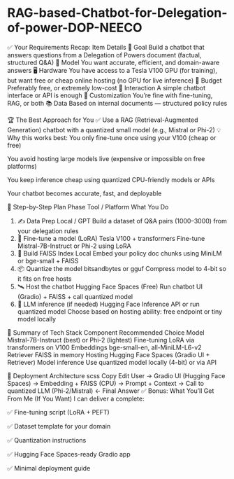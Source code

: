 # RAG-based-Chatbot-for-Delegation-of-power-DOP-NEECO
✅ Your Requirements Recap:
Item	Details
🎯 Goal	Build a chatbot that answers questions from a Delegation of Powers document (factual, structured Q&A)
🧠 Model	You want accurate, efficient, and domain-aware answers
🖥️ Hardware	You have access to a Tesla V100 GPU (for training), but want free or cheap online hosting (no GPU for live inference)
🧳 Budget	Preferably free, or extremely low-cost
💬 Interaction	A simple chatbot interface or API is enough
🔄 Customization	You’re fine with fine-tuning, RAG, or both
📚 Data	Based on internal documents — structured policy rules

🏆 The Best Approach for You
✅ Use a RAG (Retrieval-Augmented Generation) chatbot with a quantized small model (e.g., Mistral or Phi-2)
💡 Why this works best:
You only fine-tune once using your V100 (cheap or free)

You avoid hosting large models live (expensive or impossible on free platforms)

You keep inference cheap using quantized CPU-friendly models or APIs

Your chatbot becomes accurate, fast, and deployable

🔧 Step-by-Step Plan
Phase	Tool / Platform	What You Do
1. ✍️ Data Prep	Local / GPT	Build a dataset of Q&A pairs (1000–3000) from your delegation rules
2. 🧠 Fine-tune a model (LoRA)	Tesla V100 + transformers	Fine-tune Mistral-7B-Instruct or Phi-2 using LoRA
3. 🧮 Build FAISS Index	Local	Embed your policy doc chunks using MiniLM or bge-small + FAISS
4. 📦 Quantize the model	bitsandbytes or gguf	Compress model to 4-bit so it fits on free hosts
5. 🛰️ Host the chatbot	Hugging Face Spaces (Free)	Run chatbot UI (Gradio) + FAISS + call quantized model
6. 🔁 LLM inference (if needed)	Hugging Face Inference API or run quantized model	Choose based on hosting ability: free endpoint or tiny model locally

🧩 Summary of Tech Stack
Component	Recommended Choice
Model	Mistral-7B-Instruct (best) or Phi-2 (lightest)
Fine-tuning	LoRA via transformers on V100
Embeddings	bge-small-en, all-MiniLM-L6-v2
Retriever	FAISS in memory
Hosting	Hugging Face Spaces (Gradio UI + Retriever)
Model inference	Use quantized model locally (4-bit) or via API

🧱 Deployment Architecture
scss
Copy
Edit
User → Gradio UI (Hugging Face Spaces)
    → Embedding + FAISS (CPU)
    → Prompt + Context → Call to quantized LLM (Phi-2/Mistral)
    ← Final Answer
✅ Bonus: What You’ll Get From Me (If You Want)
I can deliver a complete:

✅ Fine-tuning script (LoRA + PEFT)

✅ Dataset template for your domain

✅ Quantization instructions

✅ Hugging Face Spaces-ready Gradio app

✅ Minimal deployment guide

